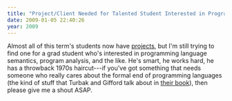 ```yaml
---
title: "Project/Client Needed for Talented Student Interested in Programming Languages"
date: 2009-01-05 22:40:26
year: 2009
---
```

Almost all of this term's students now have <a href="http://pyre.third-bit.com/blog/archives/1868.html">projects</a>, but I'm still trying to find one for a grad student who's interested in programming language semantics, program analysis, and the like. He's smart, he works hard, he has a throwback 1970s haircut---if you've got something that needs someone who really cares about the formal end of programming languages (the kind of stuff that Turbak and Gifford talk about in <a href="http://www.amazon.com/Design-Concepts-Programming-Languages-Franklyn/dp/0262201755">their book</a>), then please give me a shout ASAP.
